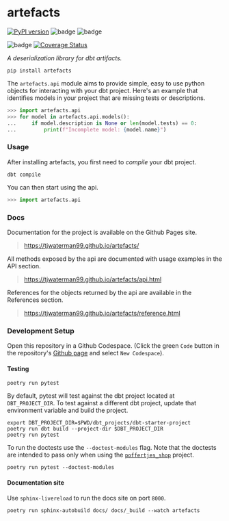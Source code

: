 # artefacts

[![PyPI version](https://badge.fury.io/py/artefacts.svg)](https://badge.fury.io/py/artefacts) ![badge](https://img.shields.io/badge/dbt-%3E%3D1.0-orange?style=flat&logo=dbt) ![badge](https://img.shields.io/pypi/pyversions/artefacts?logo=python) 

![badge](https://img.shields.io/github/workflow/status/tjwaterman99/artefacts/CI/main?label=CI) [![Coverage Status](https://coveralls.io/repos/github/tjwaterman99/artefacts/badge.svg?branch=main)](https://coveralls.io/github/tjwaterman99/artefacts?branch=main)

_A deserialization library for dbt artifacts._

```
pip install artefacts
```

The `artefacts.api` module aims to provide simple, easy to use python objects for interacting with your dbt project. Here's an example that identifies models in your project that are missing tests or descriptions.

```py
>>> import artefacts.api
>>> for model in artefacts.api.models():
...     if model.description is None or len(model.tests) == 0:
...         print(f"Incomplete model: {model.name}")

```

### Usage

After installing artefacts, you first need to _compile_ your dbt project.

```
dbt compile
```

You can then start using the api.

```py
>>> import artefacts.api
```

### Docs

Documentation for the project is available on the Github Pages site.

> https://tjwaterman99.github.io/artefacts/

All methods exposed by the api are documented with usage examples in the API section.

> https://tjwaterman99.github.io/artefacts/api.html

References for the objects returned by the api are available in the References section.

> https://tjwaterman99.github.io/artefacts/reference.html

### Development Setup

Open this repository in a Github Codespace. (Click the green `Code` button in the repository's [Github page](https://github.com/tjwaterman99/artefacts) and select `New Codespace`).

#### Testing

```
poetry run pytest
```

By default, pytest will test against the dbt project located at `DBT_PROJECT_DIR`. To test against a different dbt project, update that environment variable and build the project.

```
export DBT_PROJECT_DIR=$PWD/dbt_projects/dbt-starter-project
poetry run dbt build --project-dir $DBT_PROJECT_DIR
poetry run pytest
```

To run the doctests use the `--doctest-modules` flag. Note that the doctests are intended to pass only when using the [`poffertjes_shop`](https://github.com/tjwaterman99/poffertjes_shop) project.

```
poetry run pytest --doctest-modules
```

#### Documentation site

Use `sphinx-livereload` to run the docs site on port `8000`.

```
poetry run sphinx-autobuild docs/ docs/_build --watch artefacts
```
